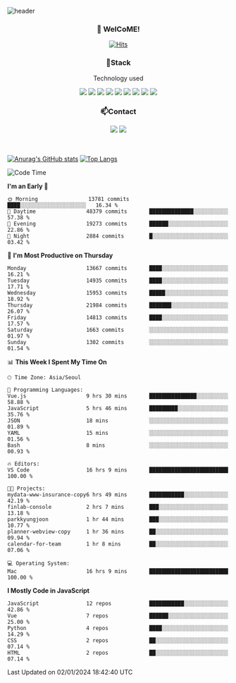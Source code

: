 ![header](https://capsule-render.vercel.app/api?type=waving&color=gradient&height=200&text=Kyungjoon&fontAlign=70&fontAlignY=40&animation=twinkling)

<h3 align="center">👋 WelCoME!</h3>

<div align=center>
  
[![Hits](https://hits.seeyoufarm.com/api/count/incr/badge.svg?url=https%3A%2F%2Fgithub.com%2Fuvula6921&count_bg=%2322BAC9&title_bg=%23827F7F&icon=iconify.svg&icon_color=%2325A27F&title=visits&edge_flat=false)](https://hits.seeyoufarm.com)
  
</div>
<h3 align="center">📌Stack</h3>
<p align="center">Technology used</p>
<div align="center"><img src="https://img.shields.io/badge/HTML5-E34F26?style=flat-square&logo=HTML5&logoColor=white"></img> <img src="https://img.shields.io/badge/CSS3-0A84FF?style=flat-square&logo=CSS3&logoColor=white"></img> <img src="https://img.shields.io/badge/JavaScript-FFCD11?style=flat-square&logo=JavaScript&logoColor=white"></img> <img src="https://img.shields.io/badge/React-00BCF6?style=flat-square&logo=React&logoColor=white"></img> <img src="https://img.shields.io/badge/jQuery-3655FF?style=flat-square&logo=jQuery&logoColor=white"></img> <img src="https://img.shields.io/badge/Ruby-E0115F?style=flat-square&logo=Ruby&logoColor=white"></img> <img src="https://img.shields.io/badge/Python-4B8BBE?style=flat-square&logo=Python&logoColor=white"></img> <img src="https://img.shields.io/badge/Vue-4FC08D?style=flat-square&logo=Vue.js&logoColor=white"></img> <img src="https://img.shields.io/badge/Nuxt-00DC82?style=flat-square&logo=Nuxt.js&logoColor=white"></img></div>

<h3 align="center">📫Contact</h3>
<div align="center"><a href="https://velog.io/@uvula6921/"><img src="https://img.shields.io/badge/Blog-20c997?style=flat-square&logo=V&logoColor=white"/></a> <a href="pkj6921@gmail.com"><img src="https://img.shields.io/badge/Gmail-EA4335?style=flat-square&logo=Gmail&logoColor=white"/></a></div>
<br>
<br>

[![Anurag's GitHub stats](https://github-readme-stats.vercel.app/api?username=uvula6921&hide=stars,issues&show_icons=true&count_private=true&theme=tokyonight)](https://github.com/anuraghazra/github-readme-stats)
[![Top Langs](https://github-readme-stats.vercel.app/api/top-langs/?username=uvula6921&hide=css,jupyter%20notebook,html&exclude_repo=uvula6921,uvula6921.github.io&layout=compact&langs_count=8)](https://github.com/anuraghazra/github-readme-stats)

<!--START_SECTION:waka-->
![Code Time](http://img.shields.io/badge/Code%20Time-1%2C991%20hrs%2023%20mins-blue)

**I'm an Early 🐤** 

```text
🌞 Morning                13781 commits       ████░░░░░░░░░░░░░░░░░░░░░   16.34 % 
🌆 Daytime                48379 commits       ██████████████░░░░░░░░░░░   57.38 % 
🌃 Evening                19273 commits       ██████░░░░░░░░░░░░░░░░░░░   22.86 % 
🌙 Night                  2884 commits        █░░░░░░░░░░░░░░░░░░░░░░░░   03.42 % 
```
📅 **I'm Most Productive on Thursday** 

```text
Monday                   13667 commits       ████░░░░░░░░░░░░░░░░░░░░░   16.21 % 
Tuesday                  14935 commits       ████░░░░░░░░░░░░░░░░░░░░░   17.71 % 
Wednesday                15953 commits       █████░░░░░░░░░░░░░░░░░░░░   18.92 % 
Thursday                 21984 commits       ███████░░░░░░░░░░░░░░░░░░   26.07 % 
Friday                   14813 commits       ████░░░░░░░░░░░░░░░░░░░░░   17.57 % 
Saturday                 1663 commits        ░░░░░░░░░░░░░░░░░░░░░░░░░   01.97 % 
Sunday                   1302 commits        ░░░░░░░░░░░░░░░░░░░░░░░░░   01.54 % 
```


📊 **This Week I Spent My Time On** 

```text
🕑︎ Time Zone: Asia/Seoul

💬 Programming Languages: 
Vue.js                   9 hrs 30 mins       ███████████████░░░░░░░░░░   58.88 % 
JavaScript               5 hrs 46 mins       █████████░░░░░░░░░░░░░░░░   35.76 % 
JSON                     18 mins             ░░░░░░░░░░░░░░░░░░░░░░░░░   01.89 % 
YAML                     15 mins             ░░░░░░░░░░░░░░░░░░░░░░░░░   01.56 % 
Bash                     8 mins              ░░░░░░░░░░░░░░░░░░░░░░░░░   00.93 % 

🔥 Editors: 
VS Code                  16 hrs 9 mins       █████████████████████████   100.00 % 

🐱‍💻 Projects: 
mydata-www-insurance-copy6 hrs 49 mins       ███████████░░░░░░░░░░░░░░   42.19 % 
finlab-console           2 hrs 7 mins        ███░░░░░░░░░░░░░░░░░░░░░░   13.18 % 
parkkyungjoon            1 hr 44 mins        ███░░░░░░░░░░░░░░░░░░░░░░   10.77 % 
planner-webview-copy     1 hr 36 mins        ██░░░░░░░░░░░░░░░░░░░░░░░   09.94 % 
calendar-for-team        1 hr 8 mins         ██░░░░░░░░░░░░░░░░░░░░░░░   07.06 % 

💻 Operating System: 
Mac                      16 hrs 9 mins       █████████████████████████   100.00 % 
```

**I Mostly Code in JavaScript** 

```text
JavaScript               12 repos            ███████████░░░░░░░░░░░░░░   42.86 % 
Vue                      7 repos             ██████░░░░░░░░░░░░░░░░░░░   25.00 % 
Python                   4 repos             ████░░░░░░░░░░░░░░░░░░░░░   14.29 % 
CSS                      2 repos             ██░░░░░░░░░░░░░░░░░░░░░░░   07.14 % 
HTML                     2 repos             ██░░░░░░░░░░░░░░░░░░░░░░░   07.14 % 
```




 Last Updated on 02/01/2024 18:42:40 UTC
<!--END_SECTION:waka-->
